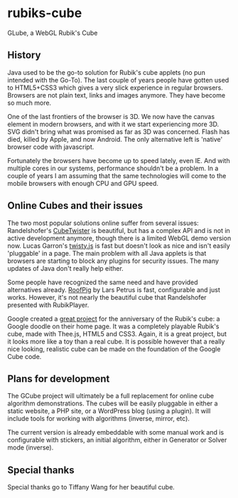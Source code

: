# rubiks-cube
GLube, a WebGL Rubik's Cube

## History
Java used to be the go-to solution for Rubik's cube applets (no pun intended with the Go-To). The last couple of years people
have gotten used to HTML5+CSS3 which gives a very slick experience in regular browsers. Browsers are not plain text, links and images anymore. They have become so much more.

One of the last frontiers of the browser is 3D. We now have the canvas element in modern browsers, and with it we start 
experiencing more 3D. SVG didn't bring what was promised as far as 3D was concerned. Flash has died, killed by Apple, and now
Android. The only alternative left is 'native' browser code with javascript.

Fortunately the browsers have become up to speed lately, even IE. And with multiple cores in our systems, performance shouldn't be a problem. In a couple of years I am assuming that the same technologies will come to the mobile browsers with enough CPU and GPU speed.

## Online Cubes and their issues
The two most popular solutions online suffer from several issues: Randelshofer's [CubeTwister](http://www.randelshofer.ch/cubetwister/) is beautiful, but has a complex API and is not in active development anymore, though there is a limited WebGL demo version now. Lucas Garron's [twisty.js](http://www.cubing.net/twisty.js/) is fast but doesn't look as nice and isn't easily 'pluggable' in a page. The main problem with all Java applets is that browsers are starting to block any plugins for security issues. The many updates of Java don't really help either.

Some people have recognized the same need and have provided alternatives already. [RoofPig](https://github.com/larspetrus/Roofpig) by Lars Petrus is fast, configurable and just works. However, it's not nearly the beautiful cube that Randelshofer presented with RubikPlayer. 

Google created a [great project](https://www.chrome.com/cubelab) for the anniversary of the Rubik's cube: a Google doodle on their home page. It was a completely playable Rubik's cube, made with Thee.js, HTML5 and CSS3. Again, it is a great project, but it looks more like a toy than a real cube. It is possible however that a really nice looking, realistic cube can be made on the foundation of the Google Cube code.  

## Plans for development
The GCube project will ultimately be a full replacement for online cube algorithm demonstrations. The cubes will be easily 
pluggable in either a static website, a PHP site, or a WordPress blog (using a plugin). It will include tools for working
with algorithms (inverse, mirror, etc). 

The current version is already embeddable with some manual work and is configurable with stickers, an initial algorithm, either in Generator or Solver mode (inverse). 

## Special thanks
Special thanks go to Tiffany Wang for her beautiful cube.
